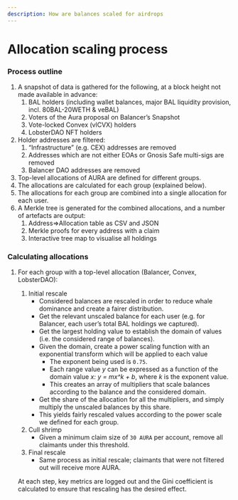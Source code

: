 ```yaml
---
description: How are balances scaled for airdrops
---
```


# Allocation scaling process

### Process outline

1. A snapshot of data is gathered for the following, at a block height not made available in advance:
   1. BAL holders (including wallet balances, major BAL liquidity provision, incl. 80BAL-20WETH & veBAL)
   2. Voters of the Aura proposal on Balancer’s Snapshot
   3. Vote-locked Convex (vlCVX) holders
   4. LobsterDAO NFT holders
2. Holder addresses are filtered:
   1. “Infrastructure” (e.g. CEX) addresses are removed
   2. Addresses which are not either EOAs or Gnosis Safe multi-sigs are removed
   3. Balancer DAO addresses are removed
3. Top-level allocations of AURA are defined for different groups.
4. The allocations are calculated for each group (explained below).
5. The allocations for each group are combined into a single allocation for each user.
6. A Merkle tree is generated for the combined allocations, and a number of artefacts are output:
   1. Address⇒Allocation table as CSV and JSON
   2. Merkle proofs for every address with a claim
   3. Interactive tree map to visualise all holdings

### Calculating allocations

1.  For each group with a top-level allocation (Balancer, Convex, LobsterDAO):

    1. Initial rescale
       * Considered balances are rescaled in order to reduce whale dominance and create a fairer distribution.
       * Get the relevant unscaled balance for each user (e.g. for Balancer, each user’s total BAL holdings we captured).
       * Get the largest holding value to establish the domain of values (i.e. the considered range of balances).
       * Given the domain, create a power scaling function with an exponential transform which will be applied to each value
         * The exponent being used is `0.75`.
         * Each range value _y_ can be expressed as a function of the domain value _x: y = mx^k + b_, where _k_ is the exponent value.
         * This creates an array of multipliers that scale balances according to the balance and the considered domain.
       * Get the share of the allocation for all the multipliers, and simply multiply the unscaled balances by this share.
       * This yields fairly rescaled values according to the power scale we defined for each group.
    2. Cull shrimp
       * Given a minimum claim size of `30 AURA` per account, remove all claimants under this threshold.
    3. Final rescale
       * Same process as initial rescale; claimants that were not filtered out will receive more AURA.

    At each step, key metrics are logged out and the Gini coefficient is calculated to ensure that rescaling has the desired effect.

